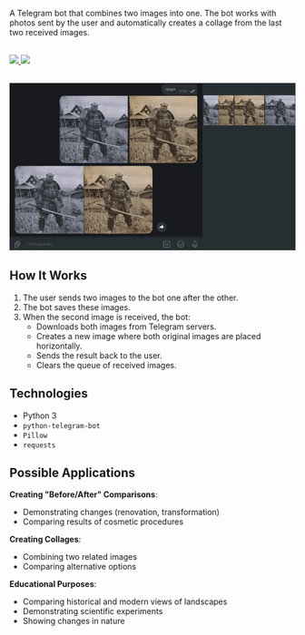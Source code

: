 A Telegram bot that combines two images into one. The bot works with photos sent by the user and automatically creates a collage from the last two received images.

</br>
<div>
    <a href="README.md">
        <img src="https://img.shields.io/badge/README-RU-blue?color=006400&labelColor=006400&style=for-the-badge">
    </a>
    <a href="README.en.md">
        <img src="https://img.shields.io/badge/README-ENG-blue?color=44944a&labelColor=1C2325&style=for-the-badge">
    </a>
</div>
</br>

![obscuraBot](obscuraBot.webp)

## How It Works
1. The user sends two images to the bot one after the other.
2. The bot saves these images.
3. When the second image is received, the bot:
   - Downloads both images from Telegram servers.
   - Creates a new image where both original images are placed horizontally.
   - Sends the result back to the user.
   - Clears the queue of received images.

## Technologies
- Python 3
- `python-telegram-bot`
- `Pillow`
- `requests`

## Possible Applications
**Creating "Before/After" Comparisons**:
   - Demonstrating changes (renovation, transformation)
   - Comparing results of cosmetic procedures

**Creating Collages**:
   - Combining two related images
   - Comparing alternative options

**Educational Purposes**:
   - Comparing historical and modern views of landscapes
   - Demonstrating scientific experiments
   - Showing changes in nature
